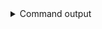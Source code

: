 
<details>
<summary>Command output</summary>

```sh

kafka-topics \
    --bootstrap-server localhost:6969 \
    --command-config teamA-sa.properties \
    --describe \
    --topic cars
Topic: cars	TopicId: itGe3ZQXTwWqZTq1RdfxZw	PartitionCount: 1	ReplicationFactor: 1	Configs: 
	Topic: cars	Partition: 0	Leader: 3	Replicas: 3	Isr: 3

```

</details>
      
